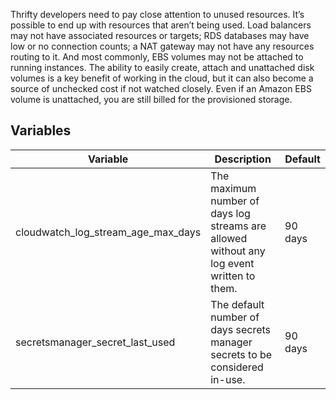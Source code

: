 
Thrifty developers need to pay close attention to unused resources. It’s possible to end up with resources that aren’t being used. Load balancers may not have associated resources or targets; RDS databases may have low or no connection counts; a NAT gateway may not have any resources routing to it. And most commonly, EBS volumes may not be attached to running instances. The ability to easily create, attach and unattached disk volumes is a key benefit of working in the cloud, but it can also become a source of unchecked cost if not watched closely. Even if an Amazon EBS volume is unattached, you are still billed for the provisioned storage.

## Variables

| Variable                           | Description                                                                               | Default |
| ---------------------------------- | ----------------------------------------------------------------------------------------- | ------- |
| cloudwatch_log_stream_age_max_days | The maximum number of days log streams are allowed without any log event written to them. | 90 days |
| secretsmanager_secret_last_used    | The default number of days secrets manager secrets to be considered in-use.               | 90 days |

